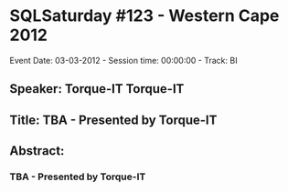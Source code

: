 # SQLSaturday #123 - Western Cape 2012
Event Date: 03-03-2012 - Session time: 00:00:00 - Track: BI
## Speaker: Torque-IT Torque-IT
## Title: TBA - Presented by Torque-IT
## Abstract:
### TBA - Presented by Torque-IT
